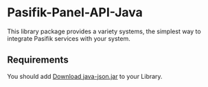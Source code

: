 # Pasifik-Panel-API-Java
This library package provides a variety systems, the simplest way to integrate Pasifik services with your system.

## Requirements

You should add [Download java-json.jar](http://www.java2s.com/Code/Jar/j/Downloadjavajsonjar.htm) to your Library.

